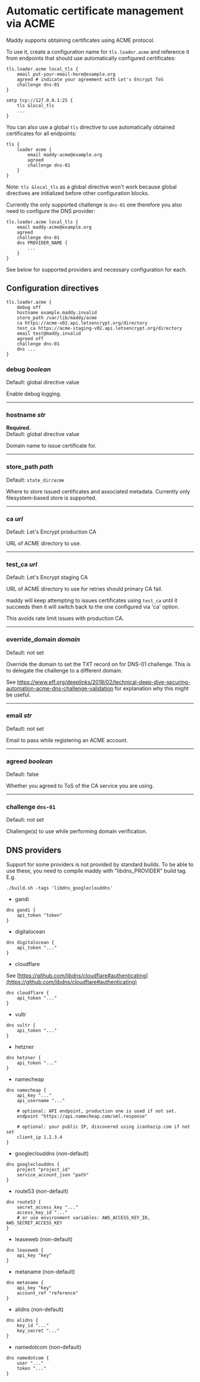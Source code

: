 # Automatic certificate management via ACME

Maddy supports obtaining certificates using ACME protocol.

To use it, create a configuration name for `tls.loader.acme`
and reference it from endpoints that should use automatically
configured certificates:

```
tls.loader.acme local_tls {
    email put-your-email-here@example.org
    agreed # indicate your agreement with Let's Encrypt ToS
    challenge dns-01
}

smtp tcp://127.0.0.1:25 {
    tls &local_tls
    ...
}
```

You can also use a global `tls` directive to use automatically
obtained certificates for all endpoints:

```
tls {
    loader acme {
        email maddy-acme@example.org
        agreed
        challenge dns-01
    }
}
```

Note: `tls &local_tls` as a global directive won't work because
global directives are initialized before other configuration blocks.

Currently the only supported challenge is `dns-01` one therefore
you also need to configure the DNS provider:

```
tls.loader.acme local_tls {
    email maddy-acme@example.org
    agreed
    challenge dns-01
    dns PROVIDER_NAME {
        ...
    }
}
```

See below for supported providers and necessary configuration
for each.

## Configuration directives

```
tls.loader.acme {
    debug off
    hostname example.maddy.invalid
    store_path /var/lib/maddy/acme
    ca https://acme-v02.api.letsencrypt.org/directory
    test_ca https://acme-staging-v02.api.letsencrypt.org/directory
    email test@maddy.invalid
    agreed off
    challenge dns-01
    dns ...
}
```

### debug _boolean_
Default: global directive value

Enable debug logging.

---

### hostname _str_
**Required.**<br>
Default: global directive value

Domain name to issue certificate for.

---

### store_path _path_
Default: `state_dir/acme`

Where to store issued certificates and associated metadata.
Currently only filesystem-based store is supported.

---

### ca _url_
Default: Let's Encrypt production CA

URL of ACME directory to use.

---

### test_ca _url_
Default: Let's Encrypt staging CA

URL of ACME directory to use for retries should
primary CA fail.

maddy will keep attempting to issues certificates
using `test_ca` until it succeeds then it will switch
back to the one configured via 'ca' option.

This avoids rate limit issues with production CA.

---

### override_domain _domain_
Default: not set

Override the domain to set the TXT record on for DNS-01 challenge.
This is to delegate the challenge to a different domain.

See https://www.eff.org/deeplinks/2018/02/technical-deep-dive-securing-automation-acme-dns-challenge-validation
for explanation why this might be useful.

---

### email _str_
Default: not set

Email to pass while registering an ACME account.

---

### agreed _boolean_
Default: false

Whether you agreed to ToS of the CA service you are using.

---

### challenge `dns-01`
Default: not set

Challenge(s) to use while performing domain verification.

## DNS providers

Support for some providers is not provided by standard builds.
To be able to use these, you need to compile maddy
with "libdns_PROVIDER" build tag.
E.g.
```
./build.sh -tags 'libdns_googleclouddns'
```

- gandi

```
dns gandi {
    api_token "token"
}
```

- digitalocean

```
dns digitalocean {
    api_token "..."
}
```

- cloudflare

See [https://github.com/libdns/cloudflare#authenticating](https://github.com/libdns/cloudflare#authenticating)

```
dns cloudflare {
    api_token "..."
}
```

- vultr

```
dns vultr {
    api_token "..."
}
```

- hetzner

```
dns hetzner {
    api_token "..."
}
```

- namecheap

```
dns namecheap {
    api_key "..."
    api_username "..."

    # optional: API endpoint, production one is used if not set.
    endpoint "https://api.namecheap.com/xml.response"

    # optional: your public IP, discovered using icanhazip.com if not set
    client_ip 1.2.3.4
}
```

- googleclouddns (non-default)

```
dns googleclouddns {
    project "project_id"
    service_account_json "path"
}
```

- route53 (non-default)

```
dns route53 {
    secret_access_key "..."
    access_key_id "..."
    # or use environment variables: AWS_ACCESS_KEY_ID, AWS_SECRET_ACCESS_KEY
}
```

- leaseweb (non-default)

```
dns leaseweb {
    api_key "key"
}
```

- metaname (non-default)

```
dns metaname {
    api_key "key"
    account_ref "reference"
}
```

- alidns (non-default)

```
dns alidns {
    key_id "..."
    key_secret "..."
}
```

- namedotcom (non-default)

```
dns namedotcom {
    user "..."
    token "..."
}
```

